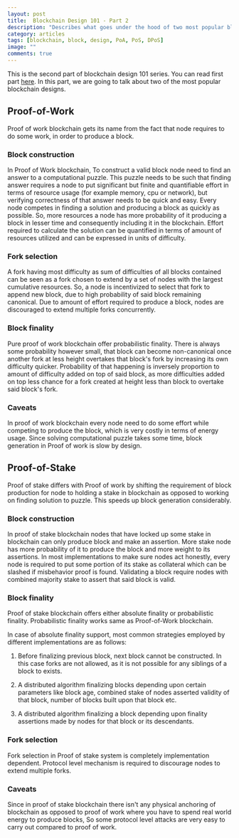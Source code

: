 ```yaml
---
layout: post
title:  Blockchain Design 101 - Part 2
description: "Describes what goes under the hood of two most popular blockchain designs Proof-of-Work and Proof-of-Stake."
category: articles
tags: [blockchain, block, design, PoA, PoS, DPoS]
image: ""
comments: true
---
```


This is the second part of blockchain design 101 series. You can read first part [here](/articles/2020/05/08/blockchain-designing-101-1/). In this part, we are going to talk about two of the most popular blockchain designs.

## Proof-of-Work

Proof of work blockchain gets its name from the fact that node requires to do some work, in order to produce a block.

### Block construction

In Proof of Work blockchain, To construct a valid block node need to find an answer to a computational puzzle. This puzzle needs to be such that finding answer requires a node to put significant but finite and quantifiable effort in terms of resource usage (for example memory, cpu or network), but verifying correctness of that answer needs to be quick and easy. Every node competes in finding a solution and producing a block as quickly as possible. So, more resources a node has more probability of it producing a block in lesser time and consequently including it in the blockchain. Effort required to calculate the solution can be quantified in terms of amount of resources utilized and can be expressed in units of difficulty.

### Fork selection

A fork having most difficulty as sum of difficulties of all blocks contained can be seen as a fork chosen to extend by a set of nodes with the largest cumulative resources. So, a node is incentivized to select that fork to append new block, due to high probability of said block remaining canonical. Due to amount of effort required to produce a block, nodes are discouraged to extend multiple forks concurrently.

### Block finality

Pure proof of work blockchain offer probabilistic finality. There is always some probability however small, that block can become non-canonical once another fork at less height overtakes that block's fork by increasing its own difficulty quicker. Probability of that happening is inversely proportion to amount of difficulty added on top of said block, as more difficulties added on top less chance for a fork created at height less than block to overtake said block's fork.

### Caveats

In proof of work blockchain every node need to do some effort while competing to produce the block, which is very costly in terms of energy usage. Since solving computational puzzle takes some time, block generation in Proof of work is slow by design.

## Proof-of-Stake

Proof of stake differs with Proof of work by shifting the requirement of block production for node to holding a stake in blockchain as opposed to working on finding solution to puzzle. This speeds up block generation considerably.

### Block construction

In proof of stake blockchain nodes that have locked up some stake in blockchain can only produce block and make an assertion. More stake node has more probability of it to produce the block and more weight to its assertions. In most implementations to make sure nodes act honestly, every node is required to put some portion of its stake as collateral which can be slashed if misbehavior proof is found. Validating a block require nodes with combined majority stake to assert that said block is valid.

### Block finality

Proof of stake blockchain offers either absolute finality or probabilistic finality. Probabilistic finality works same as Proof-of-Work blockchain.

In case of absolute finality support, most common strategies employed by different implementations are as follows:

1. Before finalizing previous block, next block cannot be constructed. In this case forks are not allowed, as it is not possible for any siblings of a block to exists.

2. A distributed algorithm finalizing blocks depending upon certain parameters like block age, combined stake of nodes asserted validity of that block, number of blocks built upon that block etc.

3. A distributed algorithm finalizing a block depending upon finality assertions made by nodes for that block or its descendants.

### Fork selection

Fork selection in Proof of stake system is completely implementation dependent. Protocol level mechanism is required to discourage nodes to extend multiple forks.

### Caveats

Since in proof of stake blockchain there isn't any physical anchoring of blockchain as opposed to proof of work where you have to spend real world energy to produce blocks, So some protocol level attacks are very easy to carry out compared to proof of work.
